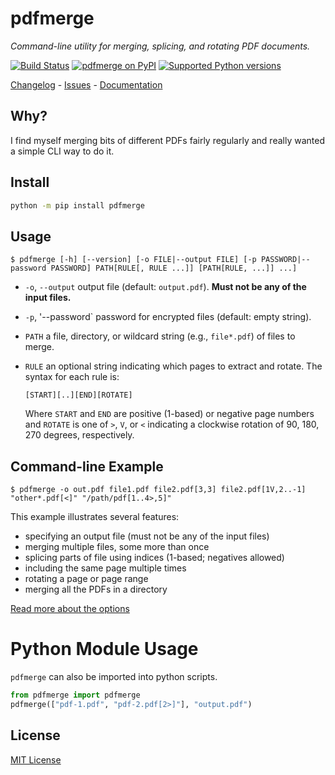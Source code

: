 # pdfmerge

_Command-line utility for merging, splicing, and rotating PDF documents._

[![Build Status](https://img.shields.io/github/actions/workflow/status/metaist/pdfmerge/.github/workflows/ci.yaml?branch=main&style=for-the-badge)](https://github.com/metaist/pdfmerge/actions)
[![pdfmerge on PyPI](https://img.shields.io/pypi/v/pdfmerge.svg?color=blue&style=for-the-badge)](https://pypi.org/project/pdfmerge)
[![Supported Python versions](https://img.shields.io/pypi/pyversions/pdfmerge?style=for-the-badge)](https://pypi.org/project/pdfmerge)

[Changelog] - [Issues] - [Documentation]

[changelog]: https://github.com/metaist/pdfmerge/blob/main/CHANGELOG.md
[issues]: https://github.com/metaist/pdfmerge/issues
[documentation]: https://metaist.github.io/pdfmerge/

## Why?

I find myself merging bits of different PDFs fairly regularly and really wanted a simple CLI way to do it.

## Install

```bash
python -m pip install pdfmerge
```

## Usage

    $ pdfmerge [-h] [--version] [-o FILE|--output FILE] [-p PASSWORD|--password PASSWORD] PATH[RULE[, RULE ...]] [PATH[RULE, ...]] ...]

- `-o`, `--output` output file (default: `output.pdf`).
  **Must not be any of the input files.**
- `-p`, '--password` password for encrypted files (default: empty string).
- `PATH` a file, directory, or wildcard string (e.g., `file*.pdf`) of files
  to merge.
- `RULE` an optional string indicating which pages to extract and rotate.
  The syntax for each rule is:

      [START][..][END][ROTATE]

  Where `START` and `END` are positive (1-based) or negative page numbers and
  `ROTATE` is one of `>`, `V`, or `<` indicating a clockwise rotation of
  90, 180, 270 degrees, respectively.

## Command-line Example

    $ pdfmerge -o out.pdf file1.pdf file2.pdf[3,3] file2.pdf[1V,2..-1] "other*.pdf[<]" "/path/pdf[1..4>,5]"

This example illustrates several features:

- specifying an output file (must not be any of the input files)
- merging multiple files, some more than once
- splicing parts of file using indices (1-based; negatives allowed)
- including the same page multiple times
- rotating a page or page range
- merging all the PDFs in a directory

[Read more about the options](https://metaist.github.io/pdfmerge/__main__.html)

# Python Module Usage

`pdfmerge` can also be imported into python scripts.

```python
from pdfmerge import pdfmerge
pdfmerge(["pdf-1.pdf", "pdf-2.pdf[2>]"], "output.pdf")
```

## License

[MIT License](https://github.com/metaist/pypdf/blob/main/LICENSE.md)

[ci-image]: https://travis-ci.org/metaist/pdfmerge.png?branch=master
[ci-status]: http://travis-ci.org/metaist/pdfmerge
[gh-code]: https://github.com/metaist/pdfmerge/zipball/master
[gh-issues]: https://github.com/metaist/pdfmerge/issues
[gh-issues-all]: https://github.com/metaist/pdfmerge/issues/search?q=
[gh-pdfmerge]: https://github.com/metaist/pdfmerge/blob/master/pdfmerge.py
[gh-setup]: https://github.com/metaist/pdfmerge/blob/master/releases/pdfmerge-latest-setup.exe
[osi-mit]: http://opensource.org/licenses/MIT
[pypdf]: https://pypi.python.org/pypi/pyPdf
